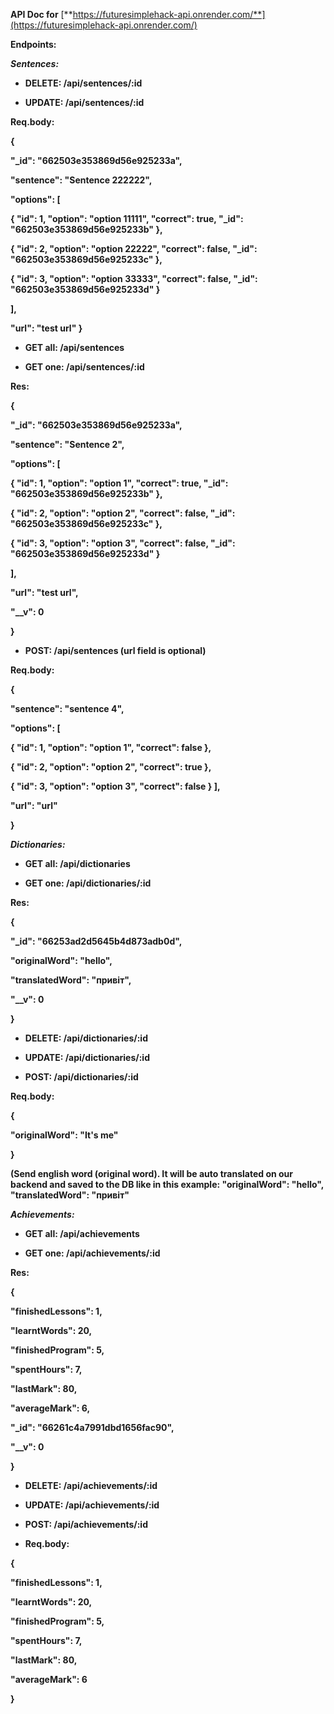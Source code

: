 **API Doc for** [**https://futuresimplehack-api.onrender.com/**](https://futuresimplehack-api.onrender.com/)

**Endpoints:**

**_Sentences:_**

- **DELETE: /api/sentences/:id**

- **UPDATE: /api/sentences/:id**

**Req.body:**

**{**

**"\_id": "662503e353869d56e925233a",** 

**"sentence": "Sentence 222222",** 

**"options": \[** 

**{ "id": 1, "option": "option 11111", "correct": true, "\_id": "662503e353869d56e925233b" },** 

**{ "id": 2, "option": "option 22222", "correct": false, "\_id": "662503e353869d56e925233c" },** 

**{ "id": 3, "option": "option 33333", "correct": false, "\_id": "662503e353869d56e925233d" }** 

**],** 

**"url": "test url" }**

- **GET all: /api/sentences**

- **GET one: /api/sentences/:id**

**Res:** 

**{** 

**"\_id": "662503e353869d56e925233a",** 

**"sentence": "Sentence 2",** 

**"options": \[** 

**{ "id": 1, "option": "option 1", "correct": true, "\_id": "662503e353869d56e925233b" },** 

**{ "id": 2, "option": "option 2", "correct": false, "\_id": "662503e353869d56e925233c" },** 

**{ "id": 3, "option": "option 3", "correct": false, "\_id": "662503e353869d56e925233d" }**

**],** 

**"url": "test url",** 

**"\_\_v": 0**

**}**

- **POST: /api/sentences (url field is optional)**

**Req.body:** 

**{** 

**"sentence": "sentence 4",** 

**"options": \[** 

**{ "id": 1, "option": "option 1", "correct": false },** 

**{ "id": 2, "option": "option 2", "correct": true },** 

**{ "id": 3, "option": "option 3", "correct": false } ],** 

**"url": "url"** 

**}**

**_Dictionaries:_**

- **GET all: /api/dictionaries**

- **GET one: /api/dictionaries/:id**

**Res:**

**{** 

**"\_id": "66253ad2d5645b4d873adb0d",**

**"originalWord": "hello",** 

**"translatedWord": "привіт",** 

**"\_\_v": 0** 

**}**

- **DELETE: /api/dictionaries/:id**

- **UPDATE: /api/dictionaries/:id**

- **POST: /api/dictionaries/:id**

**Req.body:** 

**{** 

**"originalWord": "It's me"** 

**}**

**(Send english word (original word). It will be auto translated on our backend and saved to the DB like in this example: "originalWord": "hello", "translatedWord": "привіт"**

**_Achievements:_**

- **GET all: /api/achievements**

- **GET one: /api/achievements/:id**

**Res:**

**{** 

**"finishedLessons": 1,** 

**"learntWords": 20,** 

**"finishedProgram": 5,** 

**"spentHours": 7,** 

**"lastMark": 80,** 

**"averageMark": 6,** 

**"\_id": "66261c4a7991dbd1656fac90",** 

**"\_\_v": 0** 

**}**

- **DELETE: /api/achievements/:id**

- **UPDATE: /api/achievements/:id**

- **POST: /api/achievements/:id**

- **Req.body:** 

**{** 

**"finishedLessons": 1,** 

**"learntWords": 20,** 

**"finishedProgram": 5,** 

**"spentHours": 7,** 

**"lastMark": 80,** 

**"averageMark": 6** 

**}**
